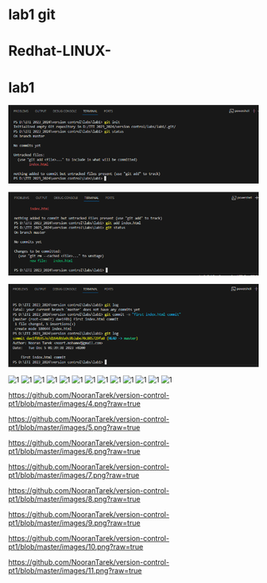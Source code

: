  # lab1 git 
# Redhat-LINUX-
# lab1

![1](https://github.com/NooranTarek/version-control-pt1/blob/master/images/1.png?raw=true)

![1](https://github.com/NooranTarek/version-control-pt1/blob/master/images/2.png?raw=true)

![1](https://github.com/NooranTarek/version-control-pt1/blob/master/images/3.png?raw=true)

![1]()
![1]()
![1]()
![1]()
![1]()
![1]()
![1]()
![1]()
![1]()
![1]()
![1]()
![1]()
![1]()




https://github.com/NooranTarek/version-control-pt1/blob/master/images/4.png?raw=true

https://github.com/NooranTarek/version-control-pt1/blob/master/images/5.png?raw=true

https://github.com/NooranTarek/version-control-pt1/blob/master/images/6.png?raw=true

https://github.com/NooranTarek/version-control-pt1/blob/master/images/7.png?raw=true

https://github.com/NooranTarek/version-control-pt1/blob/master/images/8.png?raw=true

https://github.com/NooranTarek/version-control-pt1/blob/master/images/9.png?raw=true

https://github.com/NooranTarek/version-control-pt1/blob/master/images/10.png?raw=true

https://github.com/NooranTarek/version-control-pt1/blob/master/images/11.png?raw=true
<html></br></html>
